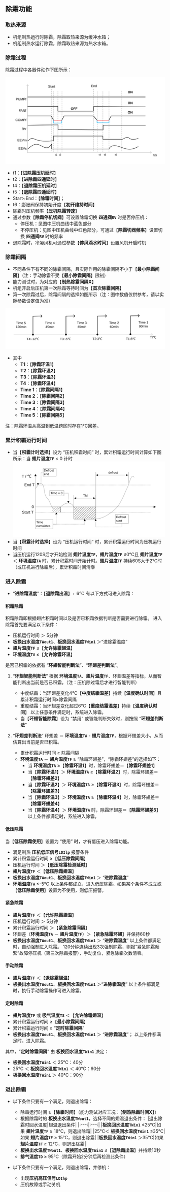 <!-- 注意事项 -->
<!-- 起始分级标题：##（二级标题） -->

## 除霜功能

### 取热来源

- 机组制热运行时除霜，除霜取热来源为缓冲水箱；
- 机组制热水运行除霜，除霜取热来源为热水水箱。

### 除霜过程

除霜过程中各器件动作下图所示：

![除霜功能-除霜过程](.img/除霜功能-除霜过程.svg#large)

- t1：【**进除霜压机延时**】
- t2：【**进除霜四通延时**】
- t4：【**退除霜压机延时**】
- t5：【**退除霜四通延时**】
- Start~End：【**除霜时间**】；
- t6：膨胀阀保持初始开度【**初开维持时间**】
- 除霜时压机频率【**压机除霜转速**】
- 通过参数【**除霜停机切阀**】可设置除霜切换 **四通阀`RV`** 时是否停压机：
  - 停压机：见图中压机曲线中蓝色部分
  - 不停压机：见图中压机曲线中红色部分，可通过【**除霜切阀频率**】设置切换 **四通阀`RV`** 时的频率
- 退除霜时，冷凝风机可通过参数【**停风滴水时间**】设置风机开启时机

### 除霜间隔

- 不同条件下有不同的除霜间隔，且实际作用的除霜间隔不小于【**最小除霜间隔**】（注：手动除霜不受【**最小除霜间隔**】限制）
- 能力测试时，为对应的【**制热除霜间隔X**】
- 机组开启后压机第一次除霜等待时间为【**首次除霜间隔**】
- 第一次除霜过后，除霜间隔的选择如图所示（注：图中数值仅供参考，请以实际参数设定值为准）

![除霜功能-除霜间隔](.img/除霜功能-除霜间隔.svg#large)

- 其中
  - **T1**：【**除霜环温1**】
  - **T2**：【**除霜环温2**】
  - **T3**：【**除霜环温3**】
  - **T4**：【**除霜环温4**】
  - **Time 1**：【**除霜间隔1**】
  - **Time 2**：【**除霜间隔2**】
  - **Time 3**：【**除霜间隔3**】
  - **Time 4**：【**除霜间隔4**】
  - **Time 5**：【**除霜间隔5**】

注：除霜环温从高温到低温跨区时存在1℃回差。

### 累计积霜运行时间

- 当【**积霜计时选择**】设为 “压机积霜时间” 时，累计积霜运行时间计算如下图所示：当 **翅片温度`TF`** < 0 计时
  ![除霜功能-累计积霜运行时间](.img/除霜功能-累计积霜运行时间.svg#large)
- 当【**积霜计时选择**】设为 “压机运行时间” 时，累计积霜运行时间为压机运行时间
- 当压机运行120S后才开始检测 **翅片温度`TF`**，**翅片温度`TF`** ≤0℃且 **翅片温度`TF`** ＜ **环境温度`TA`** 时，累计积霜时间开始计时。**翅片温度`TF`** 持续60S大于2℃时（或压机进行除霜后），累计积霜时间清零

### 进入除霜

- “**进除霜温度**”：【**退除霜出温**】+ 6℃
有以下方式可进入除霜：

#### 积霜除霜

积霜除霜即根据翅片积霜时间以及是否已积霜依据判断是否需要进行除霜。
进入除霜首先要满足以下条件：

- 压机运行时间 ＞ 5分钟
- **板换出水温度`TWout1`**、**板换回水温度`TWin1`** ＞“进除霜温度”
- **翅片温度`TF`** ≤【**允许除霜翅温**】
- **环境温度`TA`** ≤【**允许除霜环温**】

是否已积霜的依据有 “**环翅智能判断法**”、“**环翅差判断法**”。

1. “**环翅智能判断法**”
   根据 **环境温度`TA`**、**翅片温度`TF`**、环翅温差等指标，从而智能判断出当前是否已积霜。（注：压机除过霜后才进行智能判断）
   - 中度结霜：当环翅差变化4℃【**中度结霜温差**】持续【**温度确认时间**】且累计积霜运行时间≥除霜间隔
   - 重度结霜：当环翅差变化超过6℃【**重度结霜温差**】持续【**温度确认时间**】
   以上任意条件满足时，系统进入除霜。
   - 当【**环翅智能除霜**】设为 “禁用” 或智能判断失效时，则按照 “**环翅差判断法**”

2. “**环翅差判断法**”
   环翅差 ＝ **环境温度`TA`** - **翅片温度`TF`**，根据环翅差大小，从而估算出当前是否已积霜。
   - 累计积霜运行时间 ≥ 除霜间隔
   - **环境温度`TA`** － **翅片温度`TF`** ≥ “除霜环翅差”，“除霜环翅差”的选择如下：
     - 当 **环境温度`TA`** ≥【**除霜环温1**】时，除霜环翅差＝【**除霜环翅差1**】
     - 当【**除霜环温1**】＞ **环境温度`TA`** ≥【**除霜环温2**】时，除霜环翅差＝【**除霜环翅差2**】
     - 当【**除霜环温2**】＞ **环境温度`TA`** ≥【**除霜环温3**】时，除霜环翅差＝【**除霜环翅差3**】
     - 当【**除霜环温3**】＞ **环境温度`TA`** ≥【**除霜环温4**】时，除霜环翅差＝【**除霜环翅差4**】
     - 当【**除霜环温4**】＞ **环境温度`TA`** 时，除霜环翅差＝【**除霜环翅差5**】
   以上条件都满足时，系统进入除霜。

#### 低压除霜

当【**低压除霜使用**】设置为 “使用” 时，才有低压进入除霜功能。

- 满足制热 **压机低压信号`LDIlp`** 报警条件
- 累计积霜运行时间 ≥【**低压除霜间隔**】
- 压机运行时间 ＞【**低压除霜检测延时**】
- **翅片温度`TF`** ＜【**低压除霜翅温**】
- **板换出水温度`TWout1`**、**板换回水温度`TWin1`** ＞ “**进除霜温度**”
- **环境温度`TA`** ≤-5℃
以上条件都成立，进入低压除霜。如果某个条件不成立或【**低压除霜使用**】设置为不使用，则低压报警。

#### 紧急除霜

- **翅片温度`TF`** ＜【**允许除霜翅温**】
- 压机运行时间 ＞ 5分钟
- 累计积霜运行时间 ＞【**紧急除霜间隔**】
- 环翅差（**环境温度`TA`** － **翅片温度`TF`**）＞【**紧急除霜环翅**】并保持60秒
- **板换出水温度`TWout1`**、**板换回水温度`TWin1`** ＞ “**进除霜温度**”
以上条件都满足时，自动强制进入除霜。
120分钟连续出现3次强制除霜，则报“紧急除霜频繁”故障停压机（第三次除霜报警），手动复位，紧急除霜次数清零。

#### 手动除霜

- **翅片温度`TF`** ＜【**退除霜翅温**】
- **板换出水温度`TWout1`**、**板换回水温度`TWin1`** ＞“**进除霜温度**”
以上条件都满足时，执行手动除霜操作可进入除霜。

#### 定时除霜

- **翅片温度`TF`** 或 **吸气温度`TS`** ＜【**允许除霜翅温**】
- 累计积霜运行时间 ≥【**最小除霜间隔**】
- 累计积霜运行时间 ≥ “**定时除霜间隔**”
- **板换出水温度`TWout1`**、**板换回水温度`TWin1`** ＞ “**进除霜温度**”；
以上条件都满足时，进入除霜。

其中，“**定时除霜间隔**” 由 **板换回水温度`TWin1`** 决定：

- **板换回水温度`TWin1`** ＜ 25℃：40分
- 25℃ ＜ **板换回水温度`TWin1`** ＜ 40℃：60分
- **板换回水温度`TWin1`** ＞ 40℃：90分

### 退出除霜

- 以下条件只要有一个满足，则退出除霜：
  - 除霜运行时间 ≥【**除霜时间**】（能力测试对应工况：【**制热除霜时间X**】）
  - 根据除霜时的 **板换出水温度`TWout1`**，选择不同的翅温退出条件：
    |退出除霜时回水温度|翅温退出条件|
    |:---:|:---:|
    |**板换回水温度`TWin1`** ≤25℃|如果 **翅片温度`TF`** ≥ 18℃，则退出除霜|
    |25℃＜ **板换回水温度`TWin1`** ≤35℃|如果 **翅片温度`TF`** ≥ 15℃，则退出除霜|
    |**板换回水温度`TWin1`** ＞35℃|如果 **翅片温度`TF`** ≥ 12℃，则退出除霜|
  - **板换出水温度`TWout1`**、**板换回水温度`TWin1`** ≤【**退除霜出温**】并持续10秒
  - **排气温度`TD`** ≥ 95℃（除霜开始2分钟后再检测此条件）

- 以下条件只要有一个满足，则退出除霜，并停机：
  - 出现**压机高压信号`LDIhp`**
  - 压机故障或手动关机
